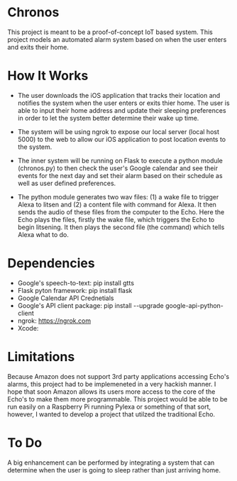 # Chronos 

This project is meant to be a proof-of-concept IoT based system. This project models an automated alarm system based on when the
user enters and exits their home.

# How It Works

* The user downloads the iOS application that tracks their location and notifies the system when the user 
enters or exits thier home. The user is able to input their home address and update their sleeping preferences 
in order to let the system better determine their wake up time.

* The system will be using ngrok to expose our local server (local host 5000) to the web to allow our iOS application 
to post location events to the system. 

* The inner system will be running on Flask to execute a python module (chronos.py) to then check 
the user's Google calendar and see their events for the next day and set their alarm based on their 
schedule as well as user defined preferences. 

* The python module generates two wav files: (1) a wake file to trigger Alexa to litsen and (2) a content file with command
for Alexa. It then sends the audio of these files from the computer to the Echo. Here the Echo plays the files, 
firstly the wake file, which triggers the Echo to begin litsening. It then plays the second file (the command) 
which tells Alexa what to do.




# Dependencies

* Google's speech-to-text: pip install gtts
* Flask pyton framework: pip install flask
* Google Calendar API Crednetials 
* Google's API client package: pip install --upgrade google-api-python-client
* ngrok: https://ngrok.com
* Xcode: 

# Limitations

Because Amazon does not support 3rd party applications accessing Echo's alarms, this project had to be implemeneted in a very hackish manner. I hope that soon Amazon allows its users more access to the core of the Echo's to make them more programmable. This project would be able to be run easily on a Raspberry Pi running Pylexa or something of that sort, however, I wanted to develop a project that utilzed the traditional Echo. 


# To Do

A big enhancement can be performed by integrating a system that can determine when the user is going to sleep rather
than just arriving home. 


